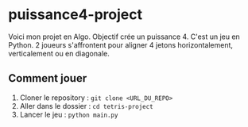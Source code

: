 # puissance4-project
Voici mon projet en Algo. Objectif crée un puissance 4. 
C'est un jeu en Python. 2 joueurs s'affrontent pour aligner 4 jetons horizontalement, verticalement ou en diagonale.

## Comment jouer
1. Cloner le repository : `git clone <URL_DU_REPO>`
2. Aller dans le dossier : `cd tetris-project`
3. Lancer le jeu : `python main.py`
